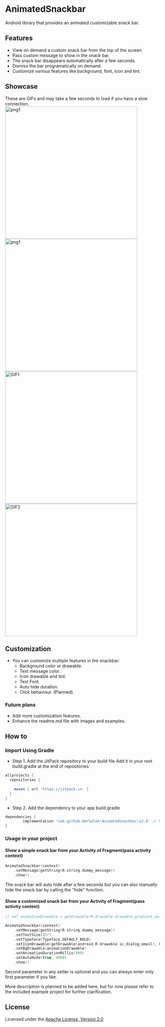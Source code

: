 # AnimatedSnackbar
Android library that provides an animated customizable snack bar.

## Features
- View on demand a custom snack bar from the top of the screen.
- Pass custom message to show in the snack bar.
- The snack bar disappears automatically after a few seconds.
- Dismiss the bar programatically on demand.
- Customize various features like background, font, icon and tint.

## Showcase
These are GIFs and may take a few seconds to load if you have a slow connection.
<img src="https://user-images.githubusercontent.com/5616594/58800238-d72cd780-85f6-11e9-9796-ae13a4ed6bfd.gif" alt="png1" width="430"/>
<img src="https://user-images.githubusercontent.com/5616594/58800177-b795af00-85f6-11e9-8cc2-a240c76184c6.png" alt="png1" width="430"/>
<img src="https://user-images.githubusercontent.com/5616594/57711888-22d70b80-765f-11e9-86ce-2907ac0ddb58.gif" alt="GIF1" width="430"/> <img src="https://user-images.githubusercontent.com/5616594/57711890-22d70b80-765f-11e9-945e-80d2b9a77061.gif" alt="GIF2" width="430"/>

## Customization
- You can customize multiple features in the snackbar:
  - Background color or drawable.
  - Text message color.
  - Icon drawable and tint.
  - Text Font.
  - Auto hide duration.
  - Click behaviour. (Planned)

### Future plans
- Add more customization features.
- Enhance the readme.md file with images and examples.

## How to
### Import Using Gradle
- Step 1. Add the JitPack repository to your build file
Add it in your root build.gradle at the end of repositories:
```Groovy
allprojects {
  repositories {
    ...
    maven { url 'https://jitpack.io' }
  }
}
```
- Step 2. Add the dependency to your app build.gradle
```Groovy
dependencies {
        implementation 'com.github.AmrSaleh:AnimatedSnackbar:v2.0' // Make sure to replace with latest version tag
}
```

### Usage in your project
#### Show a simple snack bar from your Activity of Fragment(pass activity context)
```Kotlin
AnimatedSnackbar(context)
    .setMessage(getString(R.string.dummy_message))
    .show()
```
The snack bar will auto hide after a few seconds but you can also manually hide the snack bar by calling the "hide" function.

#### Show a customized snack bar from your Activity of Fragment(pass activity context)
```Kotlin
// val animationDrawable = getDrawable(R.drawable.drawable_gradient_animation_list) as AnimationDrawable

AnimatedSnackbar(context)
    .setMessage(getString(R.string.dummy_message))
    .setTextSize(15f)
    .setTypeFace(Typeface.DEFAULT_BOLD)
    .setIconDrawable(getDrawable(android.R.drawable.ic_dialog_email), ContextCompat.getColor(this@MainActivity, R.color.greenLight))
    .setBgDrawable(animationDrawable)
    .setAnimationDurationMillis(600)
    .setAutoHide(true, 4000)
    .show()
```
Second parameter in any setter is optional and you can always enter only first parameter if you like.

More description is planned to be added here, but for now please refer to the included example project for further clarification.

## License
Licensed under the [Apache License, Version 2.0](https://www.apache.org/licenses/LICENSE-2.0.txt)
